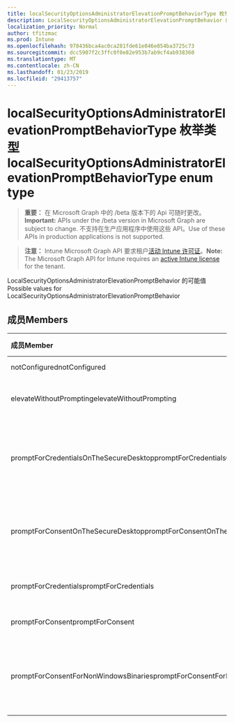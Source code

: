 ```yaml
---
title: localSecurityOptionsAdministratorElevationPromptBehaviorType 枚举类型
description: LocalSecurityOptionsAdministratorElevationPromptBehavior 的可能值
localization_priority: Normal
author: tfitzmac
ms.prod: Intune
ms.openlocfilehash: 978436bca4ac0ca281fde61e046e854ba3725c73
ms.sourcegitcommit: dcc5907f2c3ffc0f0e82e953b7ab9cf4ab938360
ms.translationtype: MT
ms.contentlocale: zh-CN
ms.lasthandoff: 01/23/2019
ms.locfileid: "29413757"
---
```

# <a name="localsecurityoptionsadministratorelevationpromptbehaviortype-enum-type"></a><span data-ttu-id="2cc75-103">localSecurityOptionsAdministratorElevationPromptBehaviorType 枚举类型</span><span class="sxs-lookup"><span data-stu-id="2cc75-103">localSecurityOptionsAdministratorElevationPromptBehaviorType enum type</span></span>

> <span data-ttu-id="2cc75-104">**重要：** 在 Microsoft Graph 中的 /beta 版本下的 Api 可随时更改。</span><span class="sxs-lookup"><span data-stu-id="2cc75-104">**Important:** APIs under the /beta version in Microsoft Graph are subject to change.</span></span> <span data-ttu-id="2cc75-105">不支持在生产应用程序中使用这些 API。</span><span class="sxs-lookup"><span data-stu-id="2cc75-105">Use of these APIs in production applications is not supported.</span></span>

> <span data-ttu-id="2cc75-106">**注意：** Intune Microsoft Graph API 要求租户[活动 Intune 许可证](https://go.microsoft.com/fwlink/?linkid=839381)。</span><span class="sxs-lookup"><span data-stu-id="2cc75-106">**Note:** The Microsoft Graph API for Intune requires an [active Intune license](https://go.microsoft.com/fwlink/?linkid=839381) for the tenant.</span></span>

<span data-ttu-id="2cc75-107">LocalSecurityOptionsAdministratorElevationPromptBehavior 的可能值</span><span class="sxs-lookup"><span data-stu-id="2cc75-107">Possible values for LocalSecurityOptionsAdministratorElevationPromptBehavior</span></span>

## <a name="members"></a><span data-ttu-id="2cc75-108">成员</span><span class="sxs-lookup"><span data-stu-id="2cc75-108">Members</span></span>
|<span data-ttu-id="2cc75-109">成员</span><span class="sxs-lookup"><span data-stu-id="2cc75-109">Member</span></span>|<span data-ttu-id="2cc75-110">值</span><span class="sxs-lookup"><span data-stu-id="2cc75-110">Value</span></span>|<span data-ttu-id="2cc75-111">说明</span><span class="sxs-lookup"><span data-stu-id="2cc75-111">Description</span></span>|
|:---|:---|:---|
|<span data-ttu-id="2cc75-112">notConfigured</span><span class="sxs-lookup"><span data-stu-id="2cc75-112">notConfigured</span></span>|<span data-ttu-id="2cc75-113">0</span><span class="sxs-lookup"><span data-stu-id="2cc75-113">0</span></span>|<span data-ttu-id="2cc75-114">未配置</span><span class="sxs-lookup"><span data-stu-id="2cc75-114">Not Configured</span></span>|
|<span data-ttu-id="2cc75-115">elevateWithoutPrompting</span><span class="sxs-lookup"><span data-stu-id="2cc75-115">elevateWithoutPrompting</span></span>|<span data-ttu-id="2cc75-116">1</span><span class="sxs-lookup"><span data-stu-id="2cc75-116">1</span></span>|<span data-ttu-id="2cc75-117">无提示提升。</span><span class="sxs-lookup"><span data-stu-id="2cc75-117">Elevate without prompting.</span></span>|
|<span data-ttu-id="2cc75-118">promptForCredentialsOnTheSecureDesktop</span><span class="sxs-lookup"><span data-stu-id="2cc75-118">promptForCredentialsOnTheSecureDesktop</span></span>|<span data-ttu-id="2cc75-119">2</span><span class="sxs-lookup"><span data-stu-id="2cc75-119">2</span></span>|<span data-ttu-id="2cc75-120">在安全桌面上的凭据的提示</span><span class="sxs-lookup"><span data-stu-id="2cc75-120">Prompt for credentials on the secure desktop</span></span>|
|<span data-ttu-id="2cc75-121">promptForConsentOnTheSecureDesktop</span><span class="sxs-lookup"><span data-stu-id="2cc75-121">promptForConsentOnTheSecureDesktop</span></span>|<span data-ttu-id="2cc75-122">3</span><span class="sxs-lookup"><span data-stu-id="2cc75-122">3</span></span>|<span data-ttu-id="2cc75-123">在安全桌面上的同意提示</span><span class="sxs-lookup"><span data-stu-id="2cc75-123">Prompt for consent on the secure desktop</span></span>|
|<span data-ttu-id="2cc75-124">promptForCredentials</span><span class="sxs-lookup"><span data-stu-id="2cc75-124">promptForCredentials</span></span>|<span data-ttu-id="2cc75-125">4</span><span class="sxs-lookup"><span data-stu-id="2cc75-125">4</span></span>|<span data-ttu-id="2cc75-126">提示输入凭据</span><span class="sxs-lookup"><span data-stu-id="2cc75-126">Prompt for credentials</span></span>|
|<span data-ttu-id="2cc75-127">promptForConsent</span><span class="sxs-lookup"><span data-stu-id="2cc75-127">promptForConsent</span></span>|<span data-ttu-id="2cc75-128">5</span><span class="sxs-lookup"><span data-stu-id="2cc75-128">5</span></span>|<span data-ttu-id="2cc75-129">同意提示</span><span class="sxs-lookup"><span data-stu-id="2cc75-129">Prompt for consent</span></span>|
|<span data-ttu-id="2cc75-130">promptForConsentForNonWindowsBinaries</span><span class="sxs-lookup"><span data-stu-id="2cc75-130">promptForConsentForNonWindowsBinaries</span></span>|<span data-ttu-id="2cc75-131">6</span><span class="sxs-lookup"><span data-stu-id="2cc75-131">6</span></span>|<span data-ttu-id="2cc75-132">非 Windows 二进制文件的同意提示</span><span class="sxs-lookup"><span data-stu-id="2cc75-132">Prompt for consent for non-Windows binaries</span></span>|




